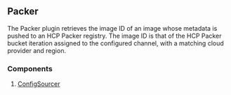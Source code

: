 ## Packer

The Packer plugin retrieves the image ID of an image whose metadata is pushed 
to an HCP Packer registry. The image ID is that of the HCP Packer bucket 
iteration assigned to the configured channel, with a matching cloud provider
and region.

### Components

1. [ConfigSourcer](/waypoint/integrations/packer/latest/components/config-sourcer)